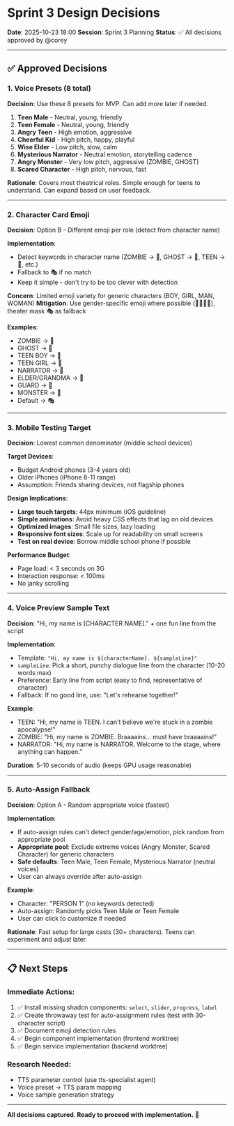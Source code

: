 # Sprint 3 Design Decisions

**Date**: 2025-10-23 18:00
**Session**: Sprint 3 Planning
**Status**: ✅ All decisions approved by @corey

---

## ✅ Approved Decisions

### 1. Voice Presets (8 total)
**Decision**: Use these 8 presets for MVP. Can add more later if needed.

1. **Teen Male** - Neutral, young, friendly
2. **Teen Female** - Neutral, young, friendly
3. **Angry Teen** - High emotion, aggressive
4. **Cheerful Kid** - High pitch, happy, playful
5. **Wise Elder** - Low pitch, slow, calm
6. **Mysterious Narrator** - Neutral emotion, storytelling cadence
7. **Angry Monster** - Very low pitch, aggressive (ZOMBIE, GHOST)
8. **Scared Character** - High pitch, nervous, fast

**Rationale**: Covers most theatrical roles. Simple enough for teens to understand. Can expand based on user feedback.

---

### 2. Character Card Emoji
**Decision**: Option B - Different emoji per role (detect from character name)

**Implementation**:
- Detect keywords in character name (ZOMBIE → 🧟, GHOST → 👻, TEEN → 🧑, etc.)
- Fallback to 🎭 if no match
- Keep it simple - don't try to be too clever with detection

**Concern**: Limited emoji variety for generic characters (BOY, GIRL, MAN, WOMAN)
**Mitigation**: Use gender-specific emoji where possible (👦👧👨👩), theater mask 🎭 as fallback

**Examples**:
- ZOMBIE → 🧟
- GHOST → 👻
- TEEN BOY → 🧑
- TEEN GIRL → 🧒
- NARRATOR → 📖
- ELDER/GRANDMA → 👵
- GUARD → 💂
- MONSTER → 👹
- Default → 🎭

---

### 3. Mobile Testing Target
**Decision**: Lowest common denominator (middle school devices)

**Target Devices**:
- Budget Android phones (3-4 years old)
- Older iPhones (iPhone 8-11 range)
- Assumption: Friends sharing devices, not flagship phones

**Design Implications**:
- **Large touch targets**: 44px minimum (iOS guideline)
- **Simple animations**: Avoid heavy CSS effects that lag on old devices
- **Optimized images**: Small file sizes, lazy loading
- **Responsive font sizes**: Scale up for readability on small screens
- **Test on real device**: Borrow middle school phone if possible

**Performance Budget**:
- Page load: < 3 seconds on 3G
- Interaction response: < 100ms
- No janky scrolling

---

### 4. Voice Preview Sample Text
**Decision**: "Hi, my name is [CHARACTER NAME]." + one fun line from the script

**Implementation**:
- Template: `"Hi, my name is ${characterName}. ${sampleLine}"`
- `sampleLine`: Pick a short, punchy dialogue line from the character (10-20 words max)
- Preference: Early line from script (easy to find, representative of character)
- Fallback: If no good line, use: "Let's rehearse together!"

**Example**:
- TEEN: "Hi, my name is TEEN. I can't believe we're stuck in a zombie apocalypse!"
- ZOMBIE: "Hi, my name is ZOMBIE. Braaaains... must have braaaains!"
- NARRATOR: "Hi, my name is NARRATOR. Welcome to the stage, where anything can happen."

**Duration**: 5-10 seconds of audio (keeps GPU usage reasonable)

---

### 5. Auto-Assign Fallback
**Decision**: Option A - Random appropriate voice (fastest)

**Implementation**:
- If auto-assign rules can't detect gender/age/emotion, pick random from appropriate pool
- **Appropriate pool**: Exclude extreme voices (Angry Monster, Scared Character) for generic characters
- **Safe defaults**: Teen Male, Teen Female, Mysterious Narrator (neutral voices)
- User can always override after auto-assign

**Example**:
- Character: "PERSON 1" (no keywords detected)
- Auto-assign: Randomly picks Teen Male or Teen Female
- User can click to customize if needed

**Rationale**: Fast setup for large casts (30+ characters). Teens can experiment and adjust later.

---

## 📋 Next Steps

### Immediate Actions:
1. ✅ Install missing shadcn components: `select`, `slider`, `progress`, `label`
2. ✅ Create throwaway test for auto-assignment rules (test with 30-character script)
3. ✅ Document emoji detection rules
4. ✅ Begin component implementation (frontend worktree)
5. ✅ Begin service implementation (backend worktree)

### Research Needed:
- TTS parameter control (use tts-specialist agent)
- Voice preset → TTS param mapping
- Voice sample generation strategy

---

**All decisions captured. Ready to proceed with implementation.** 🚀
